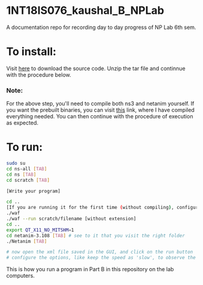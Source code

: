 # 1NT18IS076_kaushal_B_NPLab

A documentation repo for recording day to day progress of NP Lab 6th sem.

# To install:

Visit [here](https://www.nsnam.org/releases/ns-3-30/download/) to download the source code. Unzip the tar file and continnue with the procedure below.

### Note:

For the above step, you'll need to compile both ns3 and netanim yourself. If you want the prebuilt binaries, you can visit [this](https://drive.google.com/file/d/1GZysjMt88bO_2EeYX6D_epMgTr5053QL/view?usp=sharing) link, where I have compiled everything needed. You can then continue with the procedure of execution as expected.

# To run:

```bash
sudo su
cd ns-all [TAB]
cd ns [TAB]
cd scratch [TAB]

[Write your program]

cd ..
[If you are running it for the first time (without compiling), configure waf by running => $ ./waf configure]
./waf
./waf --run scratch/filename [without extension]
cd ..
export QT_X11_NO_MITSHM=1
cd netanim-3.108 [TAB] # see to it that you visit the right folder
./Netanim [TAB]

# now open the xml file saved in the GUI, and click on the run button
# configure the options, like keep the speed as 'slow', to observe the packet
```

This is how you run a program in Part B in this repository on the lab computers.
